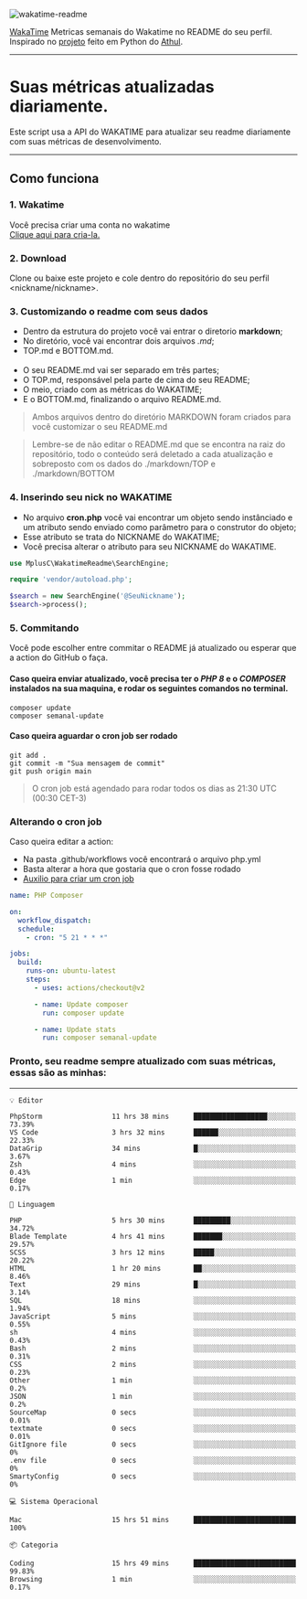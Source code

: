 ![wakatime-readme](https://socialify.git.ci/bymatheus/wakatime-readme/image?description=1&descriptionEditable=M%C3%A9tricas%20semanais%20do%20Wakatime%20no%20seu%20README%20de%20perfil.&font=KoHo&forks=1&language=1&owner=1&pattern=Signal&stargazers=1&theme=Dark)

[WakaTime](https://wakatime.com) Metricas semanais do Wakatime no README do seu perfil. <br>
Inspirado no [projeto](https://github.com/athul/waka-readme) feito em Python do [Athul](https://github.com/athul).
___

# Suas métricas atualizadas diariamente.
Este script usa a API do WAKATIME para atualizar seu readme diariamente com suas métricas de desenvolvimento.

___

## Como funciona

### 1. Wakatime
Você precisa criar uma conta no wakatime <br>
[Clique aqui para cria-la.](https://wakatime.com) 

### 2. Download
Clone ou baixe este projeto e cole dentro do repositório do seu perfil <nickname/nickname>.

### 3. Customizando o readme com seus dados
- Dentro da estrutura do projeto você vai entrar o diretorio **markdown**;  
- No diretório, você vai encontrar dois arquivos *.md*;
- TOP.md e BOTTOM.md.
<br><br>
- O seu README.md vai ser separado em três partes; 
- O TOP.md, responsável pela parte de cima do seu README;
- O meio, criado com as métricas do WAKATIME;
- E o BOTTOM.md, finalizando o arquivo README.md.<br>

> Ambos arquivos dentro do diretório MARKDOWN foram criados para você customizar o seu README.md

> Lembre-se de não editar o README.md que se encontra na raiz do repositório, todo o conteúdo será deletado a cada atualização e sobreposto com os dados do ./markdown/TOP e ./markdown/BOTTOM

### 4. Inserindo seu nick no WAKATIME
- No arquivo **cron.php** você vai encontrar um objeto sendo instânciado e um atributo sendo enviado como parâmetro para o construtor do objeto;
- Esse atributo se trata do NICKNAME do WAKATIME;
- Você precisa alterar o atributo para seu NICKNAME do WAKATIME.

```php
use MplusC\WakatimeReadme\SearchEngine;

require 'vendor/autoload.php';

$search = new SearchEngine('@SeuNickname');
$search->process();
```

### 5. Commitando
Você pode escolher entre commitar o README já atualizado ou esperar que a action do GitHub o faça. <br>

#### Caso queira enviar atualizado, você precisa ter o *PHP 8* e o *COMPOSER* instalados na sua maquina, e rodar os seguintes comandos no terminal.
```composer
composer update
composer semanal-update 
```

#### Caso queira aguardar o cron job ser rodado 
```git 
git add .
git commit -m "Sua mensagem de commit"
git push origin main
```

>O cron job está agendado para rodar todos os dias as 21:30 UTC (00:30 CET-3) 

### Alterando o cron job
Caso queira editar a action:

- Na pasta .github/workflows você encontrará o arquivo php.yml
- Basta alterar a hora que gostaria que o cron fosse rodado
- [Auxilio para criar um cron job](https://crontab.guru)

```yml
name: PHP Composer

on:
  workflow_dispatch:
  schedule:
    - cron: "5 21 * * *"

jobs:
  build:
    runs-on: ubuntu-latest
    steps:
      - uses: actions/checkout@v2

      - name: Update composer
        run: composer update

      - name: Update stats
        run: composer semanal-update
```

### Pronto, seu readme sempre atualizado com suas métricas, essas são as minhas:

___
```text
💡 Editor

PhpStorm                 11 hrs 38 mins      ██████████████████░░░░░░░     73.39%
VS Code                  3 hrs 32 mins       ██████░░░░░░░░░░░░░░░░░░░     22.33%
DataGrip                 34 mins             █░░░░░░░░░░░░░░░░░░░░░░░░      3.67%
Zsh                      4 mins              ░░░░░░░░░░░░░░░░░░░░░░░░░      0.43%
Edge                     1 min               ░░░░░░░░░░░░░░░░░░░░░░░░░      0.17%
```
```text
💬 Linguagem

PHP                      5 hrs 30 mins       █████████░░░░░░░░░░░░░░░░     34.72%
Blade Template           4 hrs 41 mins       ███████░░░░░░░░░░░░░░░░░░     29.57%
SCSS                     3 hrs 12 mins       █████░░░░░░░░░░░░░░░░░░░░     20.22%
HTML                     1 hr 20 mins        ██░░░░░░░░░░░░░░░░░░░░░░░      8.46%
Text                     29 mins             █░░░░░░░░░░░░░░░░░░░░░░░░      3.14%
SQL                      18 mins             ░░░░░░░░░░░░░░░░░░░░░░░░░      1.94%
JavaScript               5 mins              ░░░░░░░░░░░░░░░░░░░░░░░░░      0.55%
sh                       4 mins              ░░░░░░░░░░░░░░░░░░░░░░░░░      0.43%
Bash                     2 mins              ░░░░░░░░░░░░░░░░░░░░░░░░░      0.31%
CSS                      2 mins              ░░░░░░░░░░░░░░░░░░░░░░░░░      0.23%
Other                    1 min               ░░░░░░░░░░░░░░░░░░░░░░░░░       0.2%
JSON                     1 min               ░░░░░░░░░░░░░░░░░░░░░░░░░       0.2%
SourceMap                0 secs              ░░░░░░░░░░░░░░░░░░░░░░░░░      0.01%
textmate                 0 secs              ░░░░░░░░░░░░░░░░░░░░░░░░░      0.01%
GitIgnore file           0 secs              ░░░░░░░░░░░░░░░░░░░░░░░░░         0%
.env file                0 secs              ░░░░░░░░░░░░░░░░░░░░░░░░░         0%
SmartyConfig             0 secs              ░░░░░░░░░░░░░░░░░░░░░░░░░         0%
```
```text
💻 Sistema Operacional

Mac                      15 hrs 51 mins      █████████████████████████       100%
```
```text
📦 Categoria

Coding                   15 hrs 49 mins      █████████████████████████     99.83%
Browsing                 1 min               ░░░░░░░░░░░░░░░░░░░░░░░░░      0.17%
```
